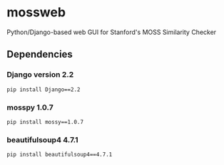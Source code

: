 # mossweb
Python/Django-based web GUI for Stanford's MOSS Similarity Checker

## Dependencies

### Django version 2.2

```
pip install Django==2.2
```

### mosspy 1.0.7

```
pip install mossy==1.0.7
```

### beautifulsoup4 4.7.1

```
pip install beautifulsoup4==4.7.1
```


